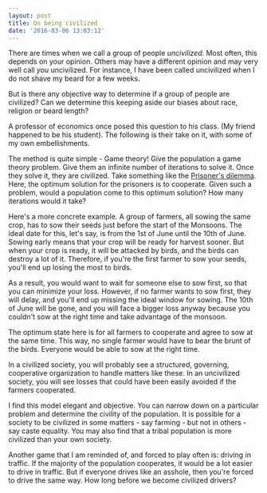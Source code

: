 ```yaml
---
layout: post
title: On being civilized
date: '2016-03-06 13:03:12'
---
```


There are times when we call a group of people *uncivilized*. Most often, this depends on your opinion. Others may have a different opinion and may very well call *you* uncivilized. For instance, I have been called uncivilized when I do not shave my beard for a few weeks.

But is there any objective way to determine if a group of people are civilized? Can we determine this keeping aside our biases about race, religion or beard length?

A professor of economics once posed this question to his class. (My friend happened to be his student). The following is their take on it, with some of my own embellishments.

The method is quite simple - Game theory! Give the population a game theory problem. Give them an infinite number of iterations to solve it. Once they solve it, they are civilized. Take something like the [Prisoner's dilemma](https://en.wikipedia.org/wiki/Prisoner's_dilemma). Here, the optimum solution for the prisoners is to cooperate. Given such a problem, would a population come to this optimum solution? How many iterations would it take?

Here's a more concrete example. A group of farmers, all sowing the same crop, has to sow their seeds just before the start of the Monsoons. The ideal date for this, let's say, is from the 1st of June until the 10th of June. Sowing early means that your crop will be ready for harvest sooner. But when your crop is ready, it will be attacked by birds, and the birds can destroy a lot of it. Therefore, if you're the first farmer to sow your seeds, you'll end up losing the most to birds.

As a result, you would want to wait for someone else to sow first, so that you can minimize your loss. However, if no farmer wants to sow first, they will delay, and you'll end up missing the ideal window for sowing. The 10th of June will be gone, and you will face a bigger loss anyway because you couldn't sow at the right time and take advantage of the monsoon.

The optimum state here is for all farmers to cooperate and agree to sow at the same time. This way, no single farmer would have to bear the brunt of the birds. Everyone would be able to sow at the right time.

In a civilized society, you will probably see a structured, governing, cooperative organization to handle matters like these. In an uncivilized society, you will see losses that could have been easily avoided if the farmers cooperated.

I find this model elegant and objective. You can narrow down on a particular problem and determine the civility of the population. It is possible for a society to be civilized in some matters - say farming - but not in others - say caste equality. You may also find that a tribal population is more civilized than your own society.

Another game that I am reminded of, and forced to play often is: driving in traffic. If the majority of the population cooperates, it would be a lot easier to drive in traffic. But if everyone drives like an asshole, then you're forced to drive the same way. How long before we become civilized drivers?
